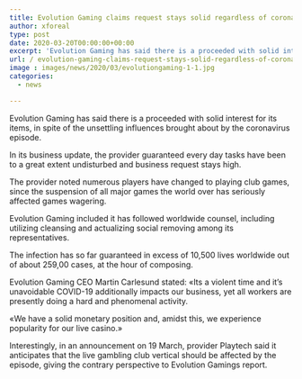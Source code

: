 ```yaml
---
title: Evolution Gaming claims request stays solid regardless of coronavirus impact
author: xforeal 
type: post
date: 2020-03-20T00:00:00+00:00
excerpt: 'Evolution Gaming has said there is a proceeded with solid interest for its items, regardless of the unsettling influences brought about by the coronavirus outbreak '
url: / evolution-gaming-claims-request-stays-solid-regardless-of-coronavirus-impact/
image : images/news/2020/03/evolutiongaming-1-1.jpg
categories:
  - news

---
```

Evolution Gaming has said there is a proceeded with solid interest for its items, in spite of the unsettling influences brought about by the coronavirus episode. 

In its business update, the provider guaranteed every day tasks have been to a great extent undisturbed and business request stays high. 

The provider noted numerous players have changed to playing club games, since the suspension of all major games the world over has seriously affected games wagering. 

Evolution Gaming included it has followed worldwide counsel, including utilizing cleansing and actualizing social removing among its representatives. 

The infection has so far guaranteed in excess of 10,500 lives worldwide out of about 259,00 cases, at the hour of composing. 

Evolution Gaming CEO Martin Carlesund stated: &#171;Its a violent time and it&#8217;s unavoidable COVID-19 additionally impacts our business, yet all workers are presently doing a hard and phenomenal activity. 

&#171;We have a solid monetary position and, amidst this, we experience popularity for our live casino.&#187; 

Interestingly, in an announcement on 19 March, provider Playtech said it anticipates that the live gambling club vertical should be affected by the episode, giving the contrary perspective to Evolution Gamings report.